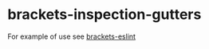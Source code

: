 # brackets-inspection-gutters

For example of use see [brackets-eslint](https://github.com/zaggino/brackets-eslint)
